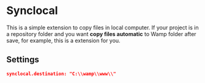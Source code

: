 # Synclocal

This is a simple extension to copy files in local computer.
If your project is in a repository folder and you want **copy files automatic** to Wamp folder after save, for example, this is a extension for you.

## Settings

```json
synclocal.destination: "C:\\wamp\\www\\"
```

